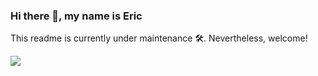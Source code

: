 ### Hi there 👋, my name is Eric

This readme is currently under maintenance 🛠️. Nevertheless, welcome!

![](https://data.whicdn.com/images/332042309/original.gif)
<!--
**ericlin11354/ericlin11354** is a ✨ _special_ ✨ repository because its `README.md` (this file) appears on your GitHub profile.

Here are some ideas to get you started:

- 🔭 I’m currently working on ...
- 🌱 I’m currently learning ...
- 👯 I’m looking to collaborate on ...
- 🤔 I’m looking for help with ...
- 💬 Ask me about ...
- 📫 How to reach me: ...
- 😄 Pronouns: ...
- ⚡ Fun fact: ...
-->
